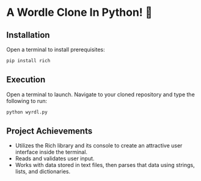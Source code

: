 # A Wordle Clone In Python! 🐍

## Installation
Open a terminal to install prerequisites:
```bash
pip install rich
```

## Execution
Open a terminal to launch. Navigate to your cloned repository and type the following to run:
```bash
python wyrdl.py
```

## Project Achievements
- Utilizes the Rich library and its console to create an attractive user interface inside the terminal.
- Reads and validates user input.
- Works with data stored in text files, then parses that data using strings, lists, and dictionaries.

